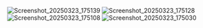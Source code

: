![Screenshot_20250323_175139](https://github.com/user-attachments/assets/5baa5207-2817-4572-a192-f590804c5618)
![Screenshot_20250323_175128](https://github.com/user-attachments/assets/dc2d3348-2fcc-42b1-8d20-307d6881ab95)
![Screenshot_20250323_175108](https://github.com/user-attachments/assets/4d2cb581-0184-4567-9dda-5934e2d5e557)
![Screenshot_20250323_175030](https://github.com/user-attachments/assets/7c32ab55-d98b-427c-b308-e118c01f8cd1)
